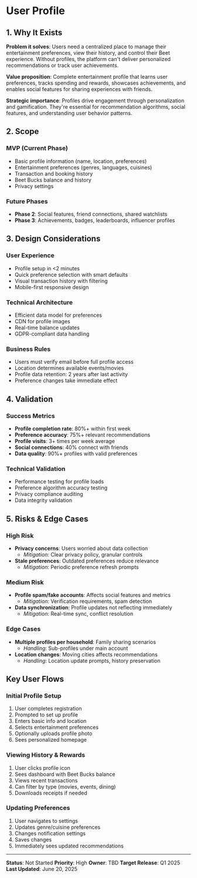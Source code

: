# User Profile

## 1. Why It Exists

**Problem it solves**: Users need a centralized place to manage their entertainment preferences, view their history, and control their Beet experience. Without profiles, the platform can't deliver personalized recommendations or track user achievements.

**Value proposition**: Complete entertainment profile that learns user preferences, tracks spending and rewards, showcases achievements, and enables social features for sharing experiences with friends.

**Strategic importance**: Profiles drive engagement through personalization and gamification. They're essential for recommendation algorithms, social features, and understanding user behavior patterns.

## 2. Scope

### MVP (Current Phase)
- Basic profile information (name, location, preferences)
- Entertainment preferences (genres, languages, cuisines)
- Transaction and booking history
- Beet Bucks balance and history
- Privacy settings

### Future Phases
- **Phase 2**: Social features, friend connections, shared watchlists
- **Phase 3**: Achievements, badges, leaderboards, influencer profiles

## 3. Design Considerations

### User Experience
- Profile setup in <2 minutes
- Quick preference selection with smart defaults
- Visual transaction history with filtering
- Mobile-first responsive design

### Technical Architecture
- Efficient data model for preferences
- CDN for profile images
- Real-time balance updates
- GDPR-compliant data handling

### Business Rules
- Users must verify email before full profile access
- Location determines available events/movies
- Profile data retention: 2 years after last activity
- Preference changes take immediate effect

## 4. Validation

### Success Metrics
- **Profile completion rate**: 80%+ within first week
- **Preference accuracy**: 75%+ relevant recommendations
- **Profile visits**: 3+ times per week average
- **Social connections**: 40% connect with friends
- **Data quality**: 90%+ profiles with valid preferences

### Technical Validation
- Performance testing for profile loads
- Preference algorithm accuracy testing
- Privacy compliance auditing
- Data integrity validation

## 5. Risks & Edge Cases

### High Risk
- **Privacy concerns**: Users worried about data collection
  - *Mitigation*: Clear privacy policy, granular controls
- **Stale preferences**: Outdated preferences reduce relevance
  - *Mitigation*: Periodic preference refresh prompts

### Medium Risk
- **Profile spam/fake accounts**: Affects social features and metrics
  - *Mitigation*: Verification requirements, spam detection
- **Data synchronization**: Profile updates not reflecting immediately
  - *Mitigation*: Real-time sync, conflict resolution

### Edge Cases
- **Multiple profiles per household**: Family sharing scenarios
  - *Handling*: Sub-profiles under main account
- **Location changes**: Moving cities affects recommendations
  - *Handling*: Location update prompts, history preservation

## Key User Flows

### Initial Profile Setup
1. User completes registration
2. Prompted to set up profile
3. Enters basic info and location
4. Selects entertainment preferences
5. Optionally uploads profile photo
6. Sees personalized homepage

### Viewing History & Rewards
1. User clicks profile icon
2. Sees dashboard with Beet Bucks balance
3. Views recent transactions
4. Can filter by type (movies, events, dining)
5. Downloads receipts if needed

### Updating Preferences
1. User navigates to settings
2. Updates genre/cuisine preferences
3. Changes notification settings
4. Saves changes
5. Immediately sees updated recommendations

---

**Status**: Not Started
**Priority**: High
**Owner**: TBD
**Target Release**: Q1 2025
**Last Updated**: June 20, 2025
